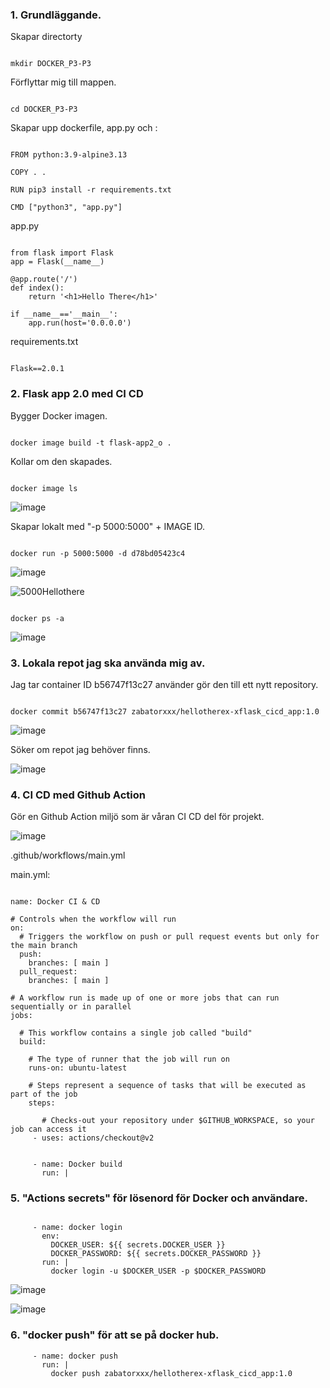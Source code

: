 ### 1. Grundläggande.

Skapar directorty

```

mkdir DOCKER_P3-P3

```
Förflyttar mig till mappen.

```

cd DOCKER_P3-P3

```


Skapar upp dockerfile, app.py och :

```

FROM python:3.9-alpine3.13

COPY . .

RUN pip3 install -r requirements.txt

CMD ["python3", "app.py"]

```

app.py

```

from flask import Flask
app = Flask(__name__)

@app.route('/')
def index():
    return '<h1>Hello There</h1>'

if __name__=='__main__':
    app.run(host='0.0.0.0')

```

requirements.txt

```

Flask==2.0.1

```
### 2. Flask app 2.0 med CI CD

Bygger Docker imagen.

```

docker image build -t flask-app2_o .

```

Kollar om den skapades.

```

docker image ls 

```

![image](https://user-images.githubusercontent.com/42642927/140625492-38cda230-ac34-4109-8d57-e58effb4f4d5.png)


Skapar lokalt med "-p 5000:5000" + IMAGE ID.

```

docker run -p 5000:5000 -d d78bd05423c4

```

![image](https://user-images.githubusercontent.com/42642927/140625531-d9a72ca4-99d1-411a-93fa-83e901214554.png)

![5000Hellothere](https://user-images.githubusercontent.com/42642927/140625615-dbe0d570-5ec7-4ddf-8d1b-5b6732bb3ed2.png)

```

docker ps -a

```

![image](https://user-images.githubusercontent.com/42642927/140625683-61f1e5b4-d380-4f69-bd86-58804f5e4de5.png)

### 3. Lokala repot jag ska använda mig av. 

Jag tar container ID b56747f13c27 använder gör den till ett nytt repository.

```

docker commit b56747f13c27 zabatorxxx/hellotherex-xflask_cicd_app:1.0

```

![image](https://user-images.githubusercontent.com/42642927/140625767-f96d6e4f-3cc8-4414-85ae-8eca0884eb93.png)

Söker om repot jag behöver finns.

![image](https://user-images.githubusercontent.com/42642927/140625796-ac21254e-1d08-4f9a-a5c3-dca343f9ef87.png)

### 4. CI CD med Github Action

Gör en Github Action miljö som är våran CI CD del för projekt.

![image](https://user-images.githubusercontent.com/42642927/140624016-9df9487f-7cc7-4cb9-a966-3bd1027ecaff.png)

.github/workflows/main.yml

main.yml:

```

name: Docker CI & CD

# Controls when the workflow will run
on:
  # Triggers the workflow on push or pull request events but only for the main branch
  push:
    branches: [ main ]
  pull_request:
    branches: [ main ]
    
# A workflow run is made up of one or more jobs that can run sequentially or in parallel    
jobs:

  # This workflow contains a single job called "build"
  build:
  
    # The type of runner that the job will run on
    runs-on: ubuntu-latest
    
    # Steps represent a sequence of tasks that will be executed as part of the job
    steps:
    
       # Checks-out your repository under $GITHUB_WORKSPACE, so your job can access it
     - uses: actions/checkout@v2

      
     - name: Docker build
       run: |

```

### 5. "Actions secrets" för lösenord för Docker och användare. 


```

     - name: docker login
       env:
         DOCKER_USER: ${{ secrets.DOCKER_USER }}
         DOCKER_PASSWORD: ${{ secrets.DOCKER_PASSWORD }}
       run: |
         docker login -u $DOCKER_USER -p $DOCKER_PASSWORD

```
![image](https://user-images.githubusercontent.com/42642927/140639409-190fd270-e323-44bc-904a-9d064c97da81.png)

![image](https://user-images.githubusercontent.com/42642927/140639441-1e44ad04-08a1-4549-9e6b-258132bde5b0.png)


### 6. "docker push" för att se på docker hub.
```
     - name: docker push
       run: |
         docker push zabatorxxx/hellotherex-xflask_cicd_app:1.0
```
